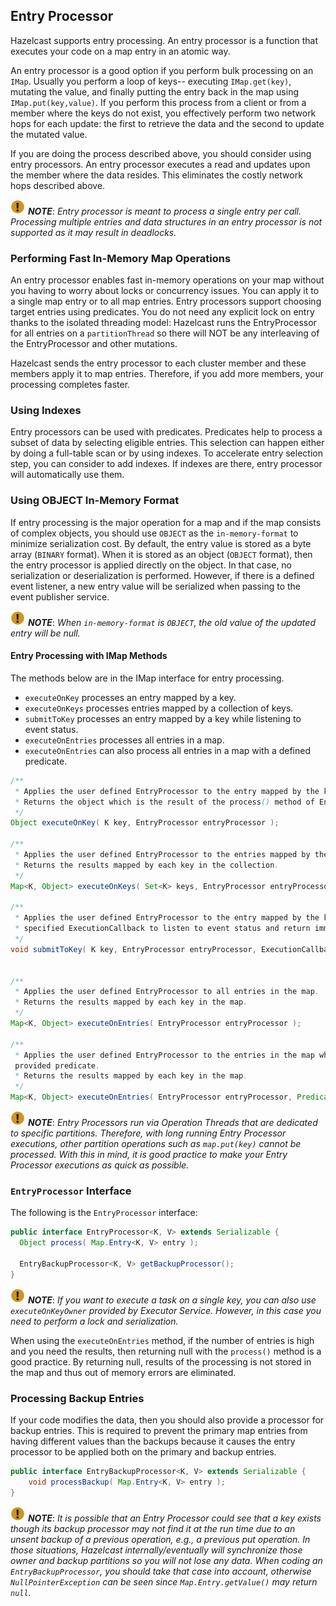 

## Entry Processor

Hazelcast supports entry processing. An entry processor is a function that executes your code on a map entry in an atomic way. 

An entry processor is a good option if you perform bulk processing on an `IMap`. Usually you perform a loop of keys-- executing `IMap.get(key)`, mutating the value, and finally putting the entry back in the map using `IMap.put(key,value)`.  If you perform this process from a client or from a member where the keys do not exist, you effectively perform two network hops for each update: the first to retrieve the data and the second to update the mutated value.

If you are doing the process described above, you should consider using entry processors. An entry processor executes a read and updates upon the member where the data resides.  This eliminates the costly network hops described above.

![image](images/NoteSmall.jpg) ***NOTE***: *Entry processor is meant to process a single entry per call. Processing multiple entries and data structures in an entry processor is not supported as it may result in deadlocks.*


### Performing Fast In-Memory Map Operations

An entry processor enables fast in-memory operations on your map without you having to worry about locks or concurrency issues. You can apply it to a single map entry or to all map entries. Entry processors support choosing target entries using predicates. You do not need any explicit lock on entry thanks to the isolated threading model: Hazelcast runs the EntryProcessor for all entries on a `partitionThread` so there will NOT be any interleaving of the EntryProcessor and other mutations.

Hazelcast sends the entry processor to each cluster member and these members apply it to map entries. Therefore, if you add more members, your processing completes faster.

### Using Indexes

Entry processors can be used with predicates. Predicates help to process a subset of data by selecting eligible entries. This selection can happen either by doing a full-table scan or by using indexes. To accelerate entry selection step, you can consider to add indexes. If indexes are there, entry processor will automatically use them.


### Using OBJECT In-Memory Format

If entry processing is the major operation for a map and if the map consists of complex objects, you should use `OBJECT` as the `in-memory-format` to minimize serialization cost. By default, the entry value is stored as a byte array (`BINARY` format). When it is stored as an object (`OBJECT` format), then the entry processor is applied directly on the object. In that case, no serialization or deserialization is performed. However, if there is a defined event listener, a new entry value will be serialized when passing to the event publisher service.

![image](images/NoteSmall.jpg) ***NOTE***: *When `in-memory-format` is `OBJECT`, the old value of the updated entry will be null.*

#### Entry Processing with IMap Methods

The methods below are in the IMap interface for entry processing.

* `executeOnKey` processes an entry mapped by a key.
* `executeOnKeys` processes entries mapped by a collection of keys.
* `submitToKey` processes an entry mapped by a key while listening to event status.
* `executeOnEntries` processes all entries in a map.
* `executeOnEntries` can also process all entries in a map with a defined predicate.

```java
/**
 * Applies the user defined EntryProcessor to the entry mapped by the key.
 * Returns the object which is the result of the process() method of EntryProcessor.
 */
Object executeOnKey( K key, EntryProcessor entryProcessor );

/**
 * Applies the user defined EntryProcessor to the entries mapped by the collection of keys.
 * Returns the results mapped by each key in the collection.
 */
Map<K, Object> executeOnKeys( Set<K> keys, EntryProcessor entryProcessor );

/**
 * Applies the user defined EntryProcessor to the entry mapped by the key with
 * specified ExecutionCallback to listen to event status and return immediately.
 */
void submitToKey( K key, EntryProcessor entryProcessor, ExecutionCallback callback );


/**
 * Applies the user defined EntryProcessor to all entries in the map.
 * Returns the results mapped by each key in the map.
 */
Map<K, Object> executeOnEntries( EntryProcessor entryProcessor );
	   
/**
 * Applies the user defined EntryProcessor to the entries in the map which satisfies 
 provided predicate.
 * Returns the results mapped by each key in the map.
 */
Map<K, Object> executeOnEntries( EntryProcessor entryProcessor, Predicate predicate );
```

![image](images/NoteSmall.jpg) ***NOTE***: *Entry Processors run via Operation Threads that are dedicated to specific partitions.  Therefore, with long running Entry Processor executions, other partition operations such as `map.put(key)` cannot be processed. With this in mind, it is good practice to make your Entry Processor executions as quick as possible.*


### `EntryProcessor` Interface

The following is the `EntryProcessor` interface:

```java
public interface EntryProcessor<K, V> extends Serializable {
  Object process( Map.Entry<K, V> entry );

  EntryBackupProcessor<K, V> getBackupProcessor();
}
```

![image](images/NoteSmall.jpg) ***NOTE***: *If you want to execute a task on a single key, you can also use `executeOnKeyOwner` provided by Executor Service. However, in this case you need to perform a lock and serialization.*

When using the `executeOnEntries` method, if the number of entries is high and you need the results, then returning null with the `process()` method is a good practice. By returning null, results of the processing is not stored in the map and thus out of memory errors are eliminated.

### Processing Backup Entries

If your code modifies the data, then you should also provide a processor for backup entries. This is required to prevent the primary map entries from having different values than the backups because it causes the entry processor to be applied both on the primary and backup entries.

```java
public interface EntryBackupProcessor<K, V> extends Serializable {
    void processBackup( Map.Entry<K, V> entry );
}
```

![image](images/NoteSmall.jpg) ***NOTE***: *It is possible that an Entry Processor could see that a key exists though its backup processor may not find it at the run time due to an unsent backup of a previous operation, e.g., a previous put operation. In those situations, Hazelcast internally/eventually will synchronize those owner and backup partitions so you will not lose any data. When coding an `EntryBackupProcessor`, you should take that case into account, otherwise `NullPointerException` can be seen since `Map.Entry.getValue()` may return `null`.*
